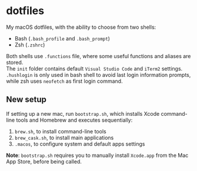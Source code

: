 # dotfiles
My macOS dotfiles, with the ability to choose from two shells:
* Bash (`.bash_profile` and `.bash_prompt`)
* Zsh (`.zshrc`)

Both shells use `.functions` file, where some useful functions and aliases
are stored.\
The `init` folder contains default `Visual Studio Code` and
`iTerm2` settings.\
`.hushlogin` is only used in bash shell to avoid last login information prompts,
while zsh uses `neofetch` as first login command. 

## New setup
If setting up a new mac, run `bootstrap.sh`, which installs Xcode 
command-line tools and Homebrew and executes sequentially:
1. `brew.sh`, to install command-line tools
2. `brew_cask.sh`, to install main applications
3. `.macos`, to configure system and default apps settings

**Note**: `bootstrap.sh` requires you to manually install `Xcode.app` from 
the Mac App Store, before being called.
